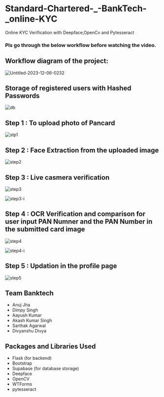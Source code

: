 # Standard-Chartered-_-BankTech-_online-KYC
Online KYC Verification with Deepface,OpenCv and Pytesseract


### Pls go through the below workflow before watching the video.



## Workflow diagram of the project:

![Untitled-2023-12-06-0232](https://github.com/AnujxRobin/Standard-Chartered-_-BankTech-_online-KYC/assets/131231136/2f133b00-0877-4dc5-a338-433ecb225ceb)

## Storage of registered users with Hashed Passwords

![db](https://github.com/AnujxRobin/Standard-Chartered-_-BankTech-_online-KYC/assets/131231136/c95f2c5b-7df6-4a0f-b16b-55b3d01e24b8)

## Step 1 : To upload photo of Pancard

![stp1](https://github.com/AnujxRobin/Standard-Chartered-_-BankTech-_online-KYC/assets/131231136/7ffaf74c-768b-4199-9187-2a3c104a410d)

## Step 2 : Face Extraction from the uploaded image 

![step2](https://github.com/AnujxRobin/Standard-Chartered-_-BankTech-_online-KYC/assets/131231136/ebe4bf41-3a82-4ab8-be66-c8f9de974cd5)

## Step 3 : Live casmera verification 

![step3](https://github.com/AnujxRobin/Standard-Chartered-_-BankTech-_online-KYC/assets/131231136/7dde033d-2757-4f0d-bd71-0d85d3ab5af7)

![step3-i](https://github.com/AnujxRobin/Standard-Chartered-_-BankTech-_online-KYC/assets/131231136/c40ce30b-b688-4b37-8b58-b73c155a290b)

## Step 4 : OCR Verification and comparison for user input PAN Numner and the PAN Number in the submitted card image

![step4](https://github.com/AnujxRobin/Standard-Chartered-_-BankTech-_online-KYC/assets/131231136/e6ae9826-b345-4d38-8e89-b930ce0654f1)

![step4-i](https://github.com/AnujxRobin/Standard-Chartered-_-BankTech-_online-KYC/assets/131231136/d61338b7-72f9-4694-bca7-3ec7a488452c)

## Step 5 : Updation in the profile page 

![step5](https://github.com/AnujxRobin/Standard-Chartered-_-BankTech-_online-KYC/assets/131231136/c25f6800-3676-4374-98fb-b84d6118aa75)

## Team Banktech

- Anuj Jha
- Dimpy Singh
- Aayush Kumar
- Akash Kumar Singh
- Sarthak Agarwal
- Divyanshu Divya

## Packages and Libraries Used

- Flask (for backend)
- Bootstrap
- Supabase (for database storage)
- Deepface
- OpenCV
- WTForms
- pytesseract

